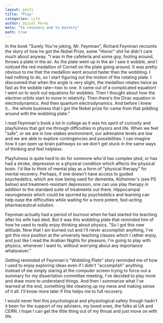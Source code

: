 ```yaml
---
layout: posts
title: "Play"
categories: Life
author: Uzziel Perez
meta: "To recovery and to mastery"
math: true
---
```


In the book "Surely You're joking, Mr. Feynman", Richard Feynman recounts the story of how he got the Nobel Prize, some "Honor" shit he didn't care much about anyway. "I was in the cafeteria and some guy, fooling around, throws a plate in the air. As the plate went up in the air I saw it wobble, and I noticed the red medallion of Cornell on the plate going around. It was pretty obvious to me that the medallion went around faster than the wobbling. I had nothing to do, so I start figuring out the motion of the rotating plate. I discovered that when the angle is very slight, the medallion rotates twice as fast as the wobble rate—two to one. It came out of a complicated equation! I went on to work out equations for wobbles. Then I thought about how the electron orbits start to move in relativity. Then there's the Dirac equation in electrodynamics. And then quantum electrodynamics. And before I knew it… the whole business that I got the Nobel prize for came from that piddling around with the wobbling plate."

I read Feynman's book a lot in college as it was his spirit of curiosity and playfulness that got me through difficulties in physics and life. When we feel "safe", or we are in low-stakes environment, our adrenaline levels are low and we are able to explore contingencies and possibilities. I can imagine how it can open up brain pathways so we don't get stuck in the same ways of thinking and feel helpless.

Playfulness is quite hard to do for someone who'd has complex ptsd, or has had a stroke, depression or a physical condition which affects the physical brain. I'd like to think of mental play as a form of "physical therapy" for mental recovery. Perhaps, if one doesn't have access to guided psychedelics, which are now being used for dementia, Alzheimer's (see PS below) and treatment-resistant depression, one can use play therapy in addition to the standard suite of treatments out there. Hippocampal neurogenesis which could be spurred by psychedelics and learning can help ease the difficulties while waiting for a more potent, fast-acting pharmaceutical solution. 

Feynman actually had a period of burnout when he had started his teaching after his wife had died. But it was this wobbling plate that reminded him of how he used to really enjoy thinking about physics. "So I got this new attitude. Now that I am burned out and I'll never accomplish anything, I've got this nice position at the university teaching classes which I rather enjoy, and just like I read the Arabian Nights for pleasure, I'm going to play with physics, whenever I want to, without worrying about any importance whatsoever."

Getting reminded of Feynman's "Wobbling Plate" story reminded me of how I used to enjoy exploring ideas even if I didn't "accomplish" anything. Instead of me simply staring at the computer screen trying to force out a summary for my dissertation committee meeting, I've decided to play more and draw more to understand things. And then I summarize what I've learned at the end, something like cleaning up my mess and making sense of it all. I'll know more later if this helps me to full recovery.                

I would never feel this psychological and physiological safety though hadn't it been for the support of my advisers, my loved ones, the folks at UA and CERN. I hope I can get the little thing out of my throat and just move on with life.  
